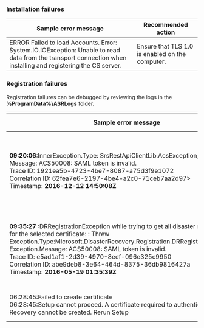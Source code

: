 
### Installation failures

| **Sample error message** | **Recommended action** |
|--------------------------|------------------------|
|ERROR   Failed to load Accounts. Error: System.IO.IOException: Unable to read data from the transport connection when installing and registering the CS server.| Ensure that TLS 1.0 is enabled on the computer. |

### Registration failures
Registration failures can be debugged by reviewing the logs in the **%ProgramData%\ASRLogs** folder.


|                                                                                                                                                                                                     <strong>Sample error message</strong>                                                                                                                                                                                                      |                                                     <strong>Recommended action</strong>                                                     |
|------------------------------------------------------------------------------------------------------------------------------------------------------------------------------------------------------------------------------------------------------------------------------------------------------------------------------------------------------------------------------------------------------------------------------------------------|---------------------------------------------------------------------------------------------------------------------------------------------|
|                                                                <strong>09:20:06</strong>:InnerException.Type: SrsRestApiClientLib.AcsException,InnerException.<br>Message: ACS50008: SAML token is invalid.<br>Trace ID: 1921ea5b-4723-4be7-8087-a75d3f9e1072<br>Correlation ID: 62fea7e6-2197-4be4-a2c0-71ceb7aa2d97><br>Timestamp: <strong>2016-12-12 14:50:08Z<br></strong>                                                                 | Ensure that the time on your system clock is not more than 15 minutes off the local time. Rerun the installer to complete the registration. |
| <strong>09:35:27</strong> :DRRegistrationException while trying to get all disaster recovery vault for the selected certificate: : Threw Exception.Type:Microsoft.DisasterRecovery.Registration.DRRegistrationException, Exception.Message: ACS50008: SAML token is invalid.<br>Trace ID: e5ad1af1-2d39-4970-8eef-096e325c9950<br>Correlation ID: abe9deb8-3e64-464d-8375-36db9816427a<br>Timestamp: <strong>2016-05-19 01:35:39Z</strong><br> | Ensure that the time on your system clock is not more than 15 minutes off the local time. Rerun the installer to complete the registration. |
|                                                                                                                                         06:28:45:Failed to create certificate<br>06:28:45:Setup cannot proceed. A certificate required to authenticate to Site Recovery cannot be created. Rerun Setup                                                                                                                                         |                                           Ensure you are running setup as a local administrator.                                            |

